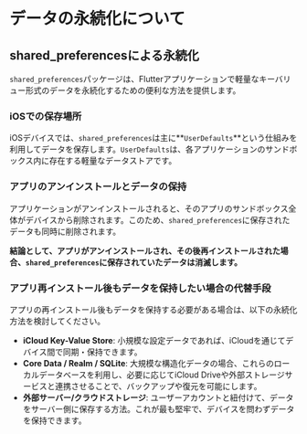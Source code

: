 # データの永続化について

## shared_preferencesによる永続化

`shared_preferences`パッケージは、Flutterアプリケーションで軽量なキーバリュー形式のデータを永続化するための便利な方法を提供します。

### iOSでの保存場所

iOSデバイスでは、`shared_preferences`は主に**`UserDefaults`**という仕組みを利用してデータを保存します。`UserDefaults`は、各アプリケーションのサンドボックス内に存在する軽量なデータストアです。

### アプリのアンインストールとデータの保持

アプリケーションがアンインストールされると、そのアプリのサンドボックス全体がデバイスから削除されます。このため、`shared_preferences`に保存されたデータも同時に削除されます。

**結論として、アプリがアンインストールされ、その後再インストールされた場合、`shared_preferences`に保存されていたデータは消滅します。**

### アプリ再インストール後もデータを保持したい場合の代替手段

アプリの再インストール後もデータを保持する必要がある場合は、以下の永続化方法を検討してください。

*   **iCloud Key-Value Store**: 小規模な設定データであれば、iCloudを通じてデバイス間で同期・保持できます。
*   **Core Data / Realm / SQLite**: 大規模な構造化データの場合、これらのローカルデータベースを利用し、必要に応じてiCloud Driveや外部ストレージサービスと連携させることで、バックアップや復元を可能にします。
*   **外部サーバー/クラウドストレージ**: ユーザーアカウントと紐付けて、データをサーバー側に保存する方法。これが最も堅牢で、デバイスを問わずデータを保持できます。
